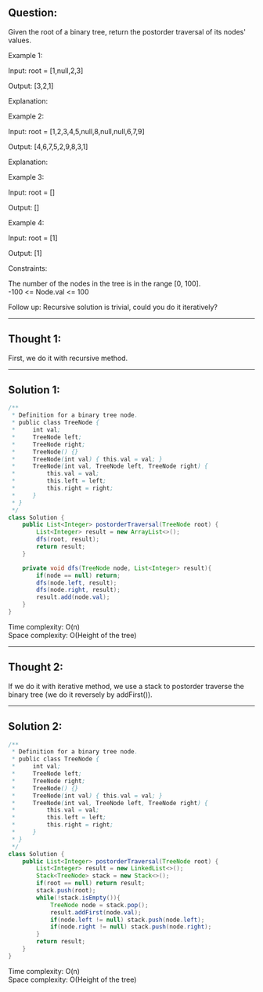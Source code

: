 ## Question:  
Given the root of a binary tree, return the postorder traversal of its nodes' values.

Example 1:

Input: root = [1,null,2,3]

Output: [3,2,1]

Explanation:

Example 2:

Input: root = [1,2,3,4,5,null,8,null,null,6,7,9]

Output: [4,6,7,5,2,9,8,3,1]

Explanation:

Example 3:

Input: root = []

Output: []

Example 4:

Input: root = [1]

Output: [1]

Constraints:

The number of the nodes in the tree is in the range [0, 100].  
-100 <= Node.val <= 100

Follow up: Recursive solution is trivial, could you do it iteratively?

---
## Thought 1:
First, we do it with recursive method.

---
## Solution 1:
```Java
/**
 * Definition for a binary tree node.
 * public class TreeNode {
 *     int val;
 *     TreeNode left;
 *     TreeNode right;
 *     TreeNode() {}
 *     TreeNode(int val) { this.val = val; }
 *     TreeNode(int val, TreeNode left, TreeNode right) {
 *         this.val = val;
 *         this.left = left;
 *         this.right = right;
 *     }
 * }
 */
class Solution {
    public List<Integer> postorderTraversal(TreeNode root) {
        List<Integer> result = new ArrayList<>();
        dfs(root, result);
        return result;
    }

    private void dfs(TreeNode node, List<Integer> result){
        if(node == null) return;
        dfs(node.left, result);
        dfs(node.right, result);
        result.add(node.val);
    }
}
```
Time complexity: O(n)  
Space complexity: O(Height of the tree)

---
## Thought 2:
If we do it with iterative method, we use a stack to postorder traverse the binary tree (we do it reversely by addFirst()).

---
## Solution 2:
```Java
/**
 * Definition for a binary tree node.
 * public class TreeNode {
 *     int val;
 *     TreeNode left;
 *     TreeNode right;
 *     TreeNode() {}
 *     TreeNode(int val) { this.val = val; }
 *     TreeNode(int val, TreeNode left, TreeNode right) {
 *         this.val = val;
 *         this.left = left;
 *         this.right = right;
 *     }
 * }
 */
class Solution {
    public List<Integer> postorderTraversal(TreeNode root) {
        List<Integer> result = new LinkedList<>();
        Stack<TreeNode> stack = new Stack<>();
        if(root == null) return result;
        stack.push(root);
        while(!stack.isEmpty()){
            TreeNode node = stack.pop();
            result.addFirst(node.val);
            if(node.left != null) stack.push(node.left);
            if(node.right != null) stack.push(node.right);
        }
        return result;
    }
}
```  
Time complexity: O(n)  
Space complexity: O(Height of the tree)
